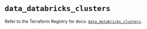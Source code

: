 # `data_databricks_clusters`

Refer to the Terraform Registry for docs: [`data_databricks_clusters`](https://registry.terraform.io/providers/databricks/databricks/1.85.0/docs/data-sources/clusters).
